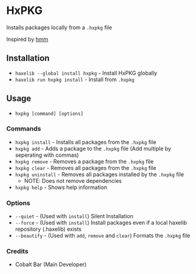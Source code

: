 # HxPKG

Installs packages locally from a `.hxpkg` file

Inspired by [hmm](https://github.com/andywhite37/hmm)

## Installation

- `haxelib --global install hxpkg` - Install HxPKG globally
- `haxelib run hxpkg install` - Install from `.hxpkg`

## Usage

- `hxpkg [command] [options]`

### Commands

- `hxpkg install` - Installs all packages from the `.hxpkg` file
- `hxpkg add` - Adds a package to the `.hxpkg` file (Add multiple by seperating with commas)
- `hxpkg remove` - Removes a package from the `.hxpkg` file
- `hxpkg clear` - Removes all packages from the `.hxpkg` file
- `hxpkg uninstall` - Removes all packages installed by the `.hxpkg` file
  - NOTE: Does not remove dependencies
- `hxpkg help` - Shows help information

### Options

- `--quiet` - (Used with `install`) Silent Installation
- `--force` - (Used with `install`) Install packages even if a local haxelib repository (.haxelib) exists
- `--beautify` - (Used with `add`, `remove` and `clear`) Formats the `.hxpkg` file

### Credits

- Cobalt Bar (Main Developer)
